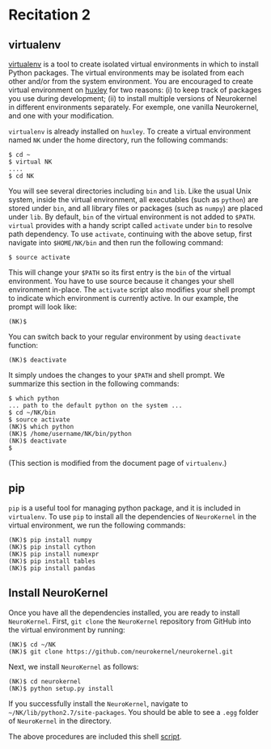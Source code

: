# Recitation 2 #

## virtualenv ##

[virtualenv](http://www.virtualenv.org/) is a tool to create isolated virtual
environments in which to install Python packages. The virtual environments may
be isolated from each other and/or from the system environment. You are
encouraged to create virtual environment on [huxley](huxley.ee.columbia.edu)
for two reasons: (i) to keep track of packages you use during development; (ii)
to install multiple versions of Neurokernel in different environments
separately. For exemple, one vanilla Neurokernel, and one with your
modification.

`virtualenv` is already installed on `huxley`. To create a virtual
environment named `NK` under the home directory, run the following commands:

    $ cd ~
    $ virtual NK
    ....
    $ cd NK

You will see several directories including `bin` and `lib`. Like the usual Unix
system, inside the virtual environment, all executables (such as `python`) are
stored under `bin`, and all library files or packages (such as `numpy`) are
placed under `lib`. By default, `bin` of the virtual environment is not added
to `$PATH`. `virtual` provides with a handy script called `activate` under
`bin` to resolve path dependency. To use `activate`, continuing with the above
setup, first navigate into `$HOME/NK/bin` and then run the following command:

    $ source activate

This will change your `$PATH` so its first entry is the `bin` of the virtual
environment. You have to use source because it changes your shell environment
in-place. The `activate` script also modifies your shell prompt to indicate
which environment is currently active. In our example, the prompt will look
like:

    (NK)$

You can switch back to your regular environment by using `deactivate` function:

    (NK)$ deactivate

It simply undoes the changes to your `$PATH` and shell prompt. We summarize
this section in the following commands:

    $ which python 
    ... path to the default python on the system ...
    $ cd ~/NK/bin
    $ source activate
    (NK)$ which python
    (NK)$ /home/username/NK/bin/python
    (NK)$ deactivate
    $

(This section is modified from the document page of `virtualenv`.)

## pip ##

`pip` is a useful tool for managing python package, and it is included in
`virtualenv`. To use `pip` to install all the dependencies of `NeuroKernel` in
the virtual environment, we run the following commands:

    (NK)$ pip install numpy
    (NK)$ pip install cython
    (NK)$ pip install numexpr
    (NK)$ pip install tables
    (NK)$ pip install pandas

## Install NeuroKernel ##

Once you have all the dependencies installed, you are ready to install
`NeuroKernel`. First, `git clone` the `NeuroKernel` repository from GitHub into
the virtual environment by running:

    (NK)$ cd ~/NK
    (NK)$ git clone https://github.com/neurokernel/neurokernel.git

Next, we install `NeuroKernel` as follows:

    (NK)$ cd neurokernel
    (NK)$ python setup.py install

If you successfully install the `NeuroKernel`, navigate to
`~/NK/lib/python2.7/site-packages`. You should be able to see a `.egg` folder
of `NeuroKernel` in the directory.

The above procedures are included this shell [script](./shell/install_nk.sh).
